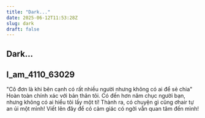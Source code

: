 ```yaml
---
title: "Dark..."
date: 2025-06-12T11:53:28Z
slug: dark
draft: false
---
```


## Dark...

## I_am_4110_63029

"Cô đơn là khi bên cạnh có rất nhiều người nhưng không có ai để sẻ chia"
Hoàn toàn chính xác với bản thân tôi. Có đến hơn năm chục người bạn, nhưng không có ai hiểu tôi lấy một tí! Thành ra, có chuyện gì cũng ơhair tự an ủi một mình!
Viết lên đây để có cảm giác có ngời vẫn quan tâm đến mình!